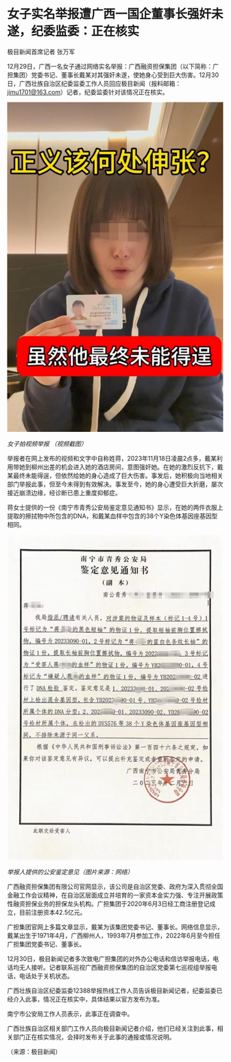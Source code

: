 # 女子实名举报遭广西一国企董事长强奸未遂，纪委监委：正在核实

极目新闻首席记者 张万军

12月29日，广西一名女子通过网络实名举报：广西融资担保集团（以下简称：广担集团）党委书记、董事长戴某对其强奸未遂，使她身心受到巨大伤害。12月30日，广西壮族自治区纪委监委工作人员回应极目新闻（报料邮箱：jimu1701@163.com）记者，纪委监委针对该情况正在核实。

![6da80f0bf5d656102ec81837e50ea576.jpg](https://raw.githubusercontent.com/qqhsx/qqnews_image/main/2023/12/30/女子实名举报遭广西一国企董事长强奸未遂，纪委监委：正在核实/6da80f0bf5d656102ec81837e50ea576.jpg)

_女子拍视频举报 （视频截图）_

举报者在网上发布的视频和文字中自称姓蒋，2023年11月18日凌晨2点多，戴某利用带她到柳州出差的机会进入她的酒店房间，意图强奸她。在她的激烈反抗下，戴某最终未能得逞，但依然给她的身心造成了巨大伤害。事发后，她积极向当地相关部门举报此事，但至今未得到有效解决。事发至今，她的身心遭受巨大折磨，屡次接近崩溃边缘，经诊断已患上重度抑郁症。

蒋女士提供的一份《南宁市青秀公安局鉴定意见通知书》显示，在她的两件衣服上提取的擦拭物中所包含的DNA，和戴某血样中包含的38个Y染色体基因座基因型相同。

![e73b233ec4afdab005b8e214bb5faa62.jpg](https://raw.githubusercontent.com/qqhsx/qqnews_image/main/2023/12/30/女子实名举报遭广西一国企董事长强奸未遂，纪委监委：正在核实/e73b233ec4afdab005b8e214bb5faa62.jpg)

 _举报人提供的公安鉴定意见（图片来源：网络）_

广西融资担保集团有限公司官网显示，该公司是自治区党委、政府为深入贯彻全国金融工作会议精神，在自治区层面成立并培育的一家资本金实力强、专注开展政策性融资担保业务的担保龙头机构。广担集团于2020年6月3日经工商注册登记成立，目前注册资本42.5亿元。

广担集团官网上多篇文章显示，戴某为该集团党委书记、董事长。网络信息显示，戴某出生于1971年4月，广西柳州人，1993年7月参加工作，2022年6月至今担任广担集团党委书记、董事长。

12月30日，极目新闻记者多次致电广担集团的对外办公电话和信访举报电话，电话均无人接听。记者联系巡视广西融资担保集团的自治区党委第七巡视组举报电话，电话处于关机状态。

广西壮族自治区纪委监委12388举报热线工作人员告诉极目新闻记者，纪委监委已经介入此事，情况正在核实中，具体结果以官方发布为准。

南宁市公安局工作人员表示，此事正在调查中。

广西壮族自治区相关部门工作人员向极目新闻记者介绍，他们已经关注到此事，相关部门正在核实情况，会择时发布关于此事的通报或情况说明。

（来源：极目新闻）

